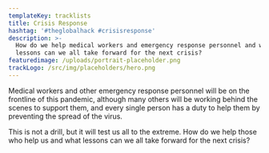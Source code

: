 ```yaml
---
templateKey: tracklists
title: Crisis Response
hashtag: '#theglobalhack #crisisresponse'
description: >-
  How do we help medical workers and emergency response personnel and what
  lessons can we all take forward for the next crisis?
featuredimage: /uploads/portrait-placeholder.png
trackLogo: /src/img/placeholders/hero.png
---
```

Medical workers and other emergency response personnel will be on the frontline of this pandemic, although many others will be working behind the scenes to support them, and every single person has a duty to help them by preventing the spread of the virus.

This is not a drill, but it will test us all to the extreme. How do we help those who help us and what lessons can we all take forward for the next crisis?